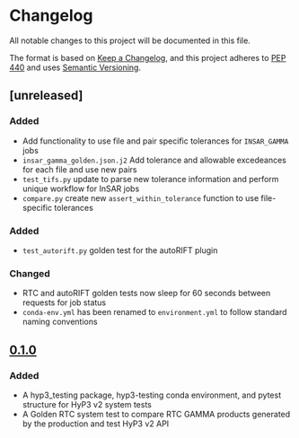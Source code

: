 # Changelog

All notable changes to this project will be documented in this file.

The format is based on [Keep a Changelog](https://keepachangelog.com/en/1.0.0/),
and this project adheres to [PEP 440](https://www.python.org/dev/peps/pep-0440/) 
and uses [Semantic Versioning](https://semver.org/spec/v2.0.0.html).

## [unreleased]

### Added
* Add functionality to use file and pair specific tolerances for `INSAR_GAMMA` jobs
* `insar_gamma_golden.json.j2` Add tolerance and allowable excedeances for each file and use new pairs
* `test_tifs.py` update to parse new tolerance information and perform unique workflow for InSAR jobs
* `compare.py` create new `assert_within_tolerance` function to use file-specific tolerances

### Added
* `test_autorift.py` golden test for the autoRIFT plugin

### Changed
* RTC and autoRIFT golden tests now sleep for 60 seconds between requests for job status
* `conda-env.yml` has been renamed to `environment.yml` to follow standard naming conventions 

## [0.1.0](https://github.com/ASFHyP3/hyp3-testing/compare/v0.0.0...v0.1.0)

### Added
* A hyp3_testing package, hyp3-testing conda environment, and pytest structure for HyP3 v2 system tests
* A Golden RTC system test to compare RTC GAMMA products generated by the production and test HyP3 v2 API
